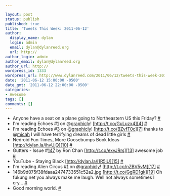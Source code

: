 ```yaml
---

layout: post
status: publish
published: true
title: 'Tweets This Week: 2011-06-12'
author:
  display_name: dylan
  login: admin
  email: dylan@dylanreed.org
  url: http://
author_login: admin
author_email: dylan@dylanreed.org
author_url: http://
wordpress_id: 1333
wordpress_url: http://www.dylanreed.com/2011/06/12/tweets-this-week-2011-06-12-2/
date: '2011-06-12 15:00:00 -0500'
date_gmt: '2011-06-12 22:00:00 -0500'
categories:
- Awesome
tags: []
comments: []
---
```


  * Anyone have a seat on a plane going to Northeastern US this Friday? [#][1]
  * I'm reading Echoes #[1][2] on @[graphicly][3]! [http://t.co/GuLuzx4][4] [#][5]
  * I'm reading Echoes #[3][6] on @[graphicly][3]! [http://t.co/BZvfT0c][7] thanks to @[micah][8] I will have terrifying dreams of dead little girls [#][9]
  * Nedroid Fun Times, More Goosebumps Book Ideas [http://dylan.la/ihvUjQ][10] [#][11]
  * Gutters - Issue #[147][12] by Ron Chan [http://t.co/exyJRrs][13] awesome job [#][14]
  * YouTube - Staying Black [http://dylan.la/l1R5iU][15] [#][16]
  * I'm reading Alien Circus #[1][2] on @[graphicly][3]! [http://t.co/nZBV5vM][17] [#][18]
  * 146b9d075f38fdaaa2474733551c52a2.jpg [http://t.co/GgRD1gk][19] Oh fukung.net you always make me laugh. Well not always sometimes I cry... [#][20]
  * Good morning world. [#][21]
  


   [1]: http://twitter.com/awesomeguy/statuses/78647606229737472
   [2]: http://search.twitter.com/search?q=%231
   [3]: http://twitter.com/graphicly
   [4]: http://t.co/GuLuzx4
   [5]: http://twitter.com/awesomeguy/statuses/78892632415277058
   [6]: http://search.twitter.com/search?q=%233
   [7]: http://t.co/BZvfT0c
   [8]: http://twitter.com/micah
   [9]: http://twitter.com/awesomeguy/statuses/79008734176751616
   [10]: http://dylan.la/ihvUjQ
   [11]: http://twitter.com/awesomeguy/statuses/79011509119893505
   [12]: http://search.twitter.com/search?q=%23147
   [13]: http://t.co/exyJRrs
   [14]: http://twitter.com/awesomeguy/statuses/79224214544068608
   [15]: http://dylan.la/l1R5iU
   [16]: http://twitter.com/awesomeguy/statuses/79227481235783680
   [17]: http://t.co/nZBV5vM
   [18]: http://twitter.com/awesomeguy/statuses/79290723299622912
   [19]: http://t.co/GgRD1gk
   [20]: http://twitter.com/awesomeguy/statuses/79315010530181120
   [21]: http://twitter.com/awesomeguy/statuses/79548563658510337

